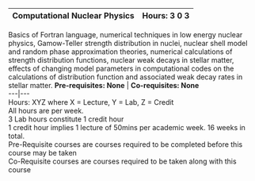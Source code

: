 **Computational Nuclear Physics** | **Hours: 3 0 3**  
---|---  
Basics of Fortran language, numerical techniques in low energy nuclear physics, Gamow-Teller strength distribution in nuclei, nuclear shell model and random phase approximation theories, numerical calculations of strength distribution functions, nuclear weak decays in stellar matter, effects of changing model parameters in computational codes on the calculations of distribution function and associated weak decay rates in stellar matter.
**Pre-requisites: None** | **Co-requisites: None**  
---|---  
Hours: XYZ where X = Lecture, Y = Lab, Z = Credit  
All hours are per week.  
3 Lab hours constitute 1 credit hour  
1 credit hour implies 1 lecture of 50mins per academic week. 16 weeks in total.  
Pre-Requisite courses are courses required to be completed before this course may be taken  
Co-Requisite courses are courses required to be taken along with this course
